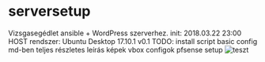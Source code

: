 # serversetup
Vizsgasegédlet ansible + WordPress szerverhez.
init: 2018.03.22 23:00
HOST rendszer: Ubuntu Desktop 17.10.1
v0.1
TODO:
install script
basic config
md-ben teljes részletes leírás
képek
vbox configok
pfsense setup
![teszt](https://i.imgur.com/sNZ0V4q.jpg)
